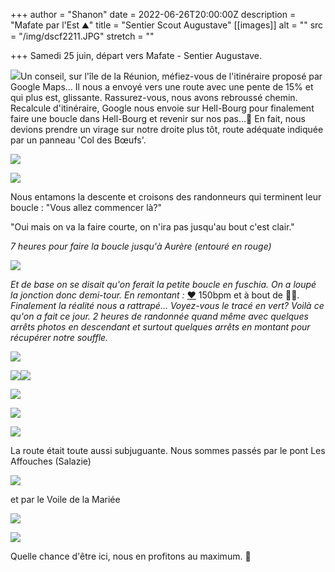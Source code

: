 +++
author = "Shanon"
date = 2022-06-26T20:00:00Z
description = "Mafate par l'Est ⛰️"
title = "Sentier Scout Augustave"
[[images]]
alt = ""
src = "/img/dscf2211.JPG"
stretch = ""

+++
Samedi 25 juin, départ vers Mafate - Sentier Augustave. 

![](/img/capture-d-ecran-1145.png)Un conseil, sur l'île de la Réunion, méfiez-vous de l'itinéraire proposé par Google Maps... Il nous a envoyé vers une route avec une pente de 15% et qui plus est, glissante. Rassurez-vous, nous avons rebroussé chemin. Recalcule d'itinéraire, Google nous envoie sur Hell-Bourg pour finalement faire une boucle dans Hell-Bourg et revenir sur nos pas...🤣 En fait, nous devions prendre un virage sur notre droite plus tôt, route adéquate indiquée par un panneau 'Col des Bœufs'.

![](/img/img_2257.JPG)

![](/img/img_2281.JPG)

Nous entamons la descente et croisons des randonneurs qui terminent leur boucle : "Vous allez commencer là?" 

"Oui mais on va la faire courte, on n'ira pas jusqu'au bout c'est clair." 

_7 heures pour faire la boucle jusqu'à Aurère (entouré en rouge)_

![](/img/capture-d-ecran-1144.jpg)

_Et de base on se disait qu'on ferait la petite boucle en fuschia. On a loupé la jonction donc demi-tour. En remontant :_ [❤️](https://emojipedia.org/red-heart/) 150bpm et à bout de 😮‍💨. _Finalement la réalité nous a rattrapé... Voyez-vous le tracé en vert? Voilà ce qu'on a fait ce jour. 2 heures de randonnée quand même avec quelques arrêts photos en descendant et surtout quelques arrêts en montant pour récupérer notre souffle._ 

![](/img/img_2260.JPG)

![](/img/img_2267.JPG)![](/img/img_2262.JPG)

![](/img/img_2277.JPG)

![](/img/dscf2208.JPG)

![](/img/dscf2202.JPG)

La route était toute aussi subjuguante. Nous sommes passés par le pont Les Affouches (Salazie)

![](/img/pont-les-affouches-salazie.JPG)

et par le Voile de la Mariée

![](/img/dscf2235.JPG)

![](/img/voile-de-la-mariee.JPG)

Quelle chance d'être ici, nous en profitons au maximum. 🥰
